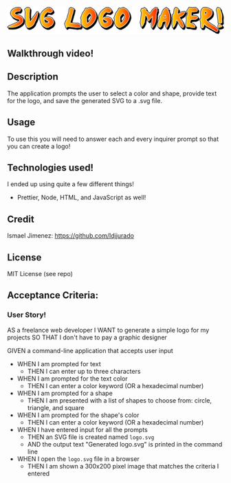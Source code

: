 ![SVG LOGO MAKER](/SVGlogo.png)

## Walkthrough video!


## Description
The application prompts the user to select a color and shape, provide text for the logo, and save the generated SVG to a .svg file.

## Usage
To use this you will need to answer each and every inquirer prompt so that you can create a logo!

## Technologies used!
I ended up using quite a few different things!
- Prettier, Node, HTML, and JavaScript as well!

## Credit
Ismael Jimenez: https://github.com/Idjjurado

## License
MIT License (see repo)

## Acceptance Criteria:

### User Story!
AS a freelance web developer
I WANT to generate a simple logo for my projects
SO THAT I don't have to pay a graphic designer

GIVEN a command-line application that accepts user input
- WHEN I am prompted for text
  - THEN I can enter up to three characters
- WHEN I am prompted for the text color
  - THEN I can enter a color keyword (OR a hexadecimal number)
- WHEN I am prompted for a shape
  - THEN I am presented with a list of shapes to choose from: circle, triangle, and square
- WHEN I am prompted for the shape's color
  - THEN I can enter a color keyword (OR a hexadecimal number)
- WHEN I have entered input for all the prompts
  - THEN an SVG file is created named `logo.svg`
  - AND the output text "Generated logo.svg" is printed in the command line
- WHEN I open the `logo.svg` file in a browser
  - THEN I am shown a 300x200 pixel image that matches the criteria I entered

